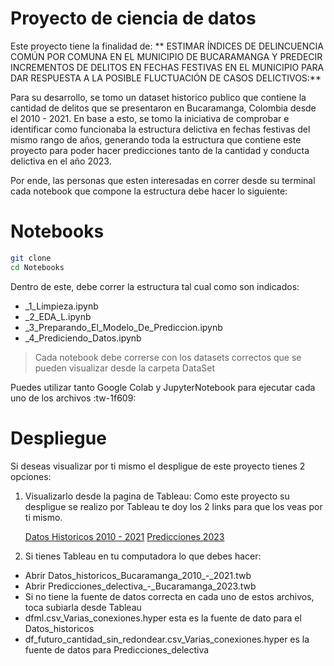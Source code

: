 # Proyecto de ciencia de datos

Este proyecto tiene la finalidad de: ** ESTIMAR ÍNDICES DE DELINCUENCIA COMÚN POR COMUNA EN EL MUNICIPIO DE BUCARAMANGA Y PREDECIR INCREMENTOS DE DELITOS EN FECHAS FESTIVAS EN EL MUNICIPIO PARA DAR RESPUESTA A LA POSIBLE FLUCTUACIÓN DE CASOS DELICTIVOS:** 

Para su desarrollo, se tomo un dataset historico publico que contiene la cantidad de delitos que se presentaron en Bucaramanga, Colombia desde el 2010 - 2021. En base a esto, se tomo la iniciativa de comprobar e identificar como funcionaba la estructura delictiva en fechas festivas del mismo rango de años, generando toda la estructura que contiene este proyecto para poder hacer predicciones tanto de la cantidad y conducta delictiva en el año 2023.

Por ende, las personas que esten interesadas en correr desde su terminal cada notebook que compone la estructura debe hacer lo siguiente:
# Notebooks
```sh
git clone
cd Notebooks
```
Dentro de este, debe correr la estructura tal cual como son indicados:
- _1_Limpieza.ipynb
- _2_EDA_L.ipynb
- _3_Preparando_El_Modelo_De_Prediccion.ipynb
- _4_Prediciendo_Datos.ipynb

> Cada notebook debe correrse con los datasets correctos que se pueden visualizar desde la carpeta DataSet

Puedes utilizar tanto Google Colab  y JupyterNotebook para ejecutar cada uno de los archivos :tw-1f609:

# Despliegue
Si deseas visualizar por ti mismo el despligue de este proyecto tienes 2 opciones:

1. Visualizarlo desde la pagina de Tableau:
Como este proyecto su despligue se realizo por Tableau te doy los 2 links para que los veas por ti mismo.

    [Datos Historicos 2010 - 2021](https://public.tableau.com/app/profile/brian.moreno/viz/DatoshistoricosBucaramanga2010-2021/DelitosenfestividadesporcomunasBucaramanga-2010-20211 "Datos Historicos 2010 - 2021")
  [Predicciones 2023](https://public.tableau.com/app/profile/brian.moreno/viz/Prediccionesdelictivas-Bucaramanga2023/DelitosenfestividadesporcomunasBucaramanga-2023 "Predicciones 2023")
  
2. Si tienes Tableau en tu computadora lo que debes hacer:
- Abrir Datos_historicos_Bucaramanga_2010_-_2021.twb
- Abrir Predicciones_delectiva_-_Bucaramanga_2023.twb
- Si no tiene la fuente de datos correcta en cada uno de estos archivos, toca subiarla desde Tableau
- dfml.csv_Varias_conexiones.hyper esta es la fuente de dato para el Datos_historicos
- df_futuro_cantidad_sin_redondear.csv_Varias_conexiones.hyper es la fuente de datos para Predicciones_delectiva

